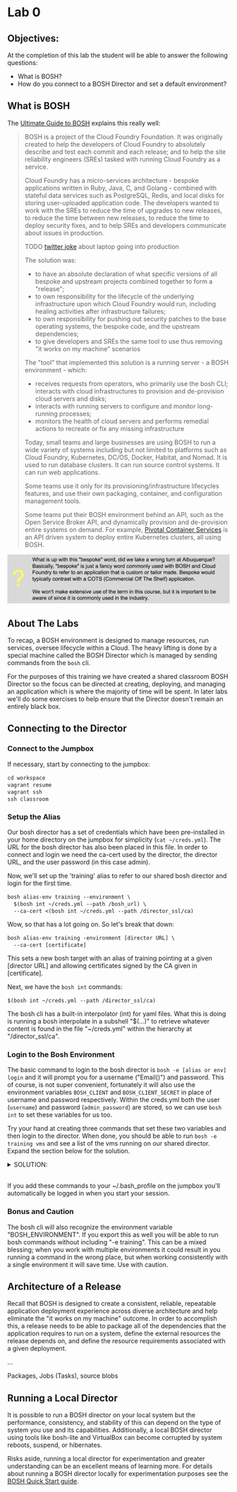 # Lab 0
## Objectives:
At the completion of this lab the student will be able to answer the following questions:

* What is BOSH?
* How do you connect to a BOSH Director and set a default environment?

## What is BOSH
The [Ultimate Guide to BOSH](https://ultimateguidetobosh.com/introduction/#what-is-bosh) explains this really well:

>BOSH is a project of the Cloud Foundry Foundation. It was originally created to help the developers of Cloud Foundry to absolutely describe and test each commit and each release; and to help the site reliability engineers (SREs) tasked with running Cloud Foundry as a service.
>
>Cloud Foundry has a micro-services architecture - bespoke applications written in Ruby, Java, C, and Golang - combined with stateful data services such as PostgreSQL, Redis, and local disks for storing user-uploaded application code. The developers wanted to work with the SREs to reduce the time of upgrades to new releases, to reduce the time between new releases, to reduce the time to deploy security fixes, and to help SREs and developers communicate about issues in production.
>
>TODO [twitter joke](https://twitter.com/oising/status/298464920717099009) about laptop going into production
>
>The solution was:
>
>* to have an absolute declaration of what specific versions of all bespoke and upstream projects combined together to form a "release";
>* to own responsibility for the lifecycle of the underlying infrastructure upon which Cloud Foundry would run, including healing activities after infrastructure failures;
>* to own responsibility for pushing out security patches to the base operating systems, the bespoke code, and the upstream dependencies;
>* to give developers and SREs the same tool to use thus removing "it works on my machine" scenarios
>
>The "tool" that implemented this solution is a running server - a BOSH environment - which:
>
>* receives requests from operators, who primarily use the bosh CLI;
interacts with cloud infrastructures to provision and de-provision cloud servers and disks;
>* interacts with running servers to configure and monitor long-running processes;
>* monitors the health of cloud servers and performs remedial actions to recreate or fix any missing infrastructure
>
>Today, small teams and large businesses are using BOSH to run a wide variety of systems including but not limited to platforms such as Cloud Foundry, Kubernetes, DC/OS, Docker, Habitat, and Nomad. It is used to run database clusters. It can run source control systems. It can run web applications.
>
>Some teams use it only for its provisioning/infrastructure lifecycles features, and use their own packaging, container, and configuration management tools.
>
>Some teams put their BOSH environment behind an API, such as the Open Service Broker API, and dynamically provision and de-provision entire systems on demand. For example, [Pivotal Container Services](https://pivotal.io/platform/pivotal-container-service) is an API driven system to deploy entire Kubernetes clusters, all using BOSH.

![Bespoke => Custom Built](../../images/bespoke_notice.png "Bespoke => Custom Built")


## About The Labs
To recap, a BOSH environment is designed to manage resources, run services, oversee lifecycle within a Cloud. The heavy lifting is done by a special machine called the BOSH Director which is managed by sending commands from the `bosh` cli.

For the purposes of this training we have created a shared classroom BOSH Director so the focus can be directed at creating, deploying, and managing an application which is where the majority of time will be spent. In later labs we'll do some exercises to help ensure that the Director doesn't remain an entirely black box.

## Connecting to the Director
### Connect to the Jumpbox
If necessary, start by connecting to the jumpbox:

    cd workspace
    vagrant resume
    vagrant ssh
    ssh classroom

### Setup the Alias
Our bosh director has a set of credentials which have been pre-installed in your home directory on the jumpbox for simplicity (`cat ~/creds.yml`). The URL for the bosh director has also been placed in this file. In order to connect and login we need the ca-cert used by the director, the director URL, and the user password (in this case admin).

Now, we'll set up the 'training' alias to refer to our shared bosh director and login for the first time.

    bosh alias-env training --environment \
      $(bosh int ~/creds.yml --path /bosh_url) \
      --ca-cert <(bosh int ~/creds.yml --path /director_ssl/ca)

Wow, so that has a lot going on. So let's break that down:

    bosh alias-env training -environment [director URL] \
      --ca-cert [certificate]

This sets a new bosh target with an alias of training pointing at a given [director URL] and allowing certificates signed by the CA given in [certificate].

Next, we have the `bosh int` commands:

	$(bosh int ~/creds.yml --path /director_ssl/ca)

The bosh cli has a built-in interpolator (int) for yaml files. What this is doing is running a bosh interpolate in a subshell "$(...)" to retrieve whatever content is found in the file "~/creds.yml" within the hierarchy at "/director_ssl/ca".

### Login to the Bosh Environment
The basic command to login to the bosh director is `bosh -e [alias or env] login` and it will prompt you for a username ("Email()") and password. This of course, is not super convenient, fortunately it will also use the environment variables `BOSH_CLIENT` and `BOSH_CLIENT_SECRET` in place of username and password respectively. Within the creds.yml both the user (`username`) and password (`admin_password`) are stored, so we can use `bosh int` to set these variables for us too.

Try your hand at creating three commands that set these two variables and then login to the director. When done, you should be able to run `bosh -e training vms` and see a list of the vms running on our shared director. Expand the section below for the solution.

<details><summary>SOLUTION:</summary>
     
    export BOSH_CLIENT=$(bosh int ~/creds.yml --path /username)
    export BOSH_CLIENT_SECRET=$(bosh int ~/creds.yml --path /admin_password)
    bosh -e training login

</details><br/>

If you add these commands to your ~/.bash_profile on the jumpbox you'll automatically be logged in when you start your session.


### Bonus and Caution
The bosh cli will also recognize the environment variable "BOSH_ENVIRONMENT". If you export this as well you will be able to run bosh commands without including "-e training". This can be a mixed blessing; when you work with multiple environments it could result in you running a command in the wrong place, but when working consistently with a single environment it will save time. Use with caution.


## Architecture of a Release
Recall that BOSH is designed to create a consistent, reliable, repeatable application deployment experience across diverse architecture and help eliminate the "it works on my machine" outcome. In order to accomplish this, a release needs to be able to package all of the dependencies that the application requires to run on a system, define the external resources the release depends on, and define the resource requirements associated with a given deployment.

…

Packages, Jobs (Tasks), source blobs


## Running a Local Director
It is possible to run a BOSH director on your local system but the performance, consistency, and stability of this can depend on the type of system you use and its capabilities. Additionally, a local BOSH director using tools like bosh-lite and VirtualBox can become corrupted by system reboots, suspend, or hibernates.

Risks aside, running a local director for experimentation and greater understanding can be an excellent means of learning more. For details about running a BOSH director locally for experimentation purposes see the [BOSH Quick Start guide](https://bosh.io/docs/quick-start/).
